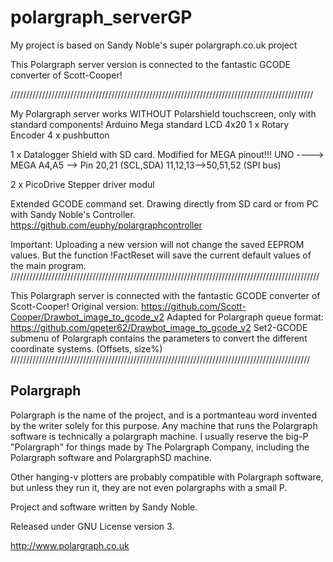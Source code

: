 polargraph_serverGP
====================

My project is based on Sandy Noble's super polargraph.co.uk project

This Polargraph server  version is connected to the fantastic GCODE converter of Scott-Cooper!

////////////////////////////////////////////////////////////////////////////////////////////////

My Polargraph server works WITHOUT Polarshield touchscreen, only with standard components!
Arduino Mega
standard LCD 4x20
1 x Rotary Encoder
4 x pushbutton

1 x Datalogger Shield with SD card. 
	Modified for MEGA pinout!!!
	UNO  ----> MEGA
	A4,A5  --> Pin 20,21   (SCL,SDA)
	11,12,13-->50,51,52 (SPI bus)

2 x PicoDrive Stepper driver modul

Extended GCODE command set. Drawing directly from SD card or from PC with Sandy Noble's Controller.
https://github.com/euphy/polargraphcontroller 

Important: Uploading a new version will not change the saved EEPROM values.
But the function !FactReset will save the current default values of the main program.
//////////////////////////////////////////////////////////////////////////////////////////////////

This Polargraph server is connected with the fantastic GCODE converter of Scott-Cooper!
Original version: https://github.com/Scott-Cooper/Drawbot_image_to_gcode_v2
Adapted for Polargraph queue format: https://github.com/gpeter62/Drawbot_image_to_gcode_v2
Set2-GCODE submenu of Polargraph contains the parameters to convert the different coordinate systems. (Offsets, size%)
///////////////////////////////////////////////////////////////////////////////////////////////

Polargraph
----------
Polargraph is the name of the project, and is a portmanteau word invented by the writer
solely for this purpose. Any machine that runs the Polargraph software is technically a 
polargraph machine. I usually reserve the big-P "Polargraph" for things made by
The Polargraph Company, including the Polargraph software and PolargraphSD machine.

Other hanging-v plotters are probably compatible with Polargraph software, but unless
they run it, they are not even polargraphs with a small P.

Project and software written by Sandy Noble.

Released under GNU License version 3.

http://www.polargraph.co.uk


